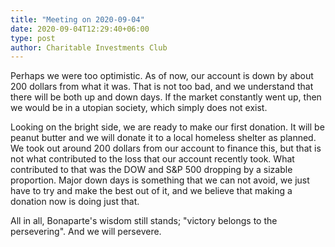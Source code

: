 ```yaml
---
title: "Meeting on 2020-09-04"
date: 2020-09-04T12:29:40+06:00
type: post
author: Charitable Investments Club
---
```

Perhaps we were too optimistic. As of now, our account is down by about 200 dollars from what it was. That is not too bad, and we understand that there will be both up and down days. If the market constantly went up, then we would be in a utopian society, which simply does not exist. 

Looking on the bright side, we are ready to make our first donation. It will be peanut butter and we will donate it to a local homeless shelter as planned. We took out around 200 dollars from our account to finance this, but that is not what contributed to the loss that our account recently took. What contributed to that was the DOW and S&P 500 dropping by a sizable proportion. Major down days is something that we can not avoid, we just have to try and make the best out of it, and we believe that making a donation now is doing just that. 

All in all, Bonaparte's wisdom still stands; "victory belongs to the persevering". And we will persevere.  

